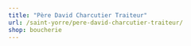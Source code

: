 ```yaml
---
title: "Père David Charcutier Traiteur"
url: /saint-yorre/pere-david-charcutier-traiteur/
shop: boucherie
---
```

